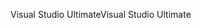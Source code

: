 <span data-ttu-id="22521-101">Visual Studio Ultimate</span><span class="sxs-lookup"><span data-stu-id="22521-101">Visual Studio Ultimate</span></span>